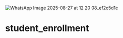 ![WhatsApp Image 2025-08-27 at 12 20 08_ef2c5d1c](https://github.com/user-attachments/assets/fa246076-6fcf-42ac-af3b-acc17d3700c1)
# student_enrollment
